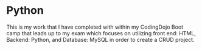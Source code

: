# Python
This is my work that I have completed with within my CodingDojo Boot camp that leads up to my exam which focuses on utilizing front end: HTML, Backend: Python, and Database: MySQL in order to create a CRUD project. 
